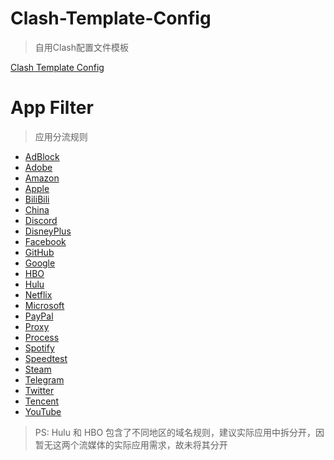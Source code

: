 # Clash-Template-Config
> 自用Clash配置文件模板

[Clash Template Config](https://cdn.jsdelivr.net/gh/yeehonglee/Clash-Template-Config@master/Clash-Template-Config.yml)

# App Filter
> 应用分流规则

+ [AdBlock](https://cdn.jsdelivr.net/gh/yeehonglee/Clash-Template-Config@master/Filter/AdBlock.yaml)
+ [Adobe](https://cdn.jsdelivr.net/gh/yeehonglee/Clash-Template-Config@master/Filter/Adobe.yaml)
+ [Amazon](https://cdn.jsdelivr.net/gh/yeehonglee/Clash-Template-Config@master/Filter/Amazon.yaml)
+ [Apple](https://cdn.jsdelivr.net/gh/yeehonglee/Clash-Template-Config@master/Filter/Apple.yaml)
+ [BiliBili](https://cdn.jsdelivr.net/gh/yeehonglee/Clash-Template-Config@master/Filter/Bilibili.yaml)
+ [China](https://cdn.jsdelivr.net/gh/yeehonglee/Clash-Template-Config@master/Filter/China.yaml)
+ [Discord](https://cdn.jsdelivr.net/gh/yeehonglee/Clash-Template-Config@master/Filter/Discord.yaml)
+ [DisneyPlus](https://cdn.jsdelivr.net/gh/yeehonglee/Clash-Template-Config@master/Filter/DisneyPlus.yaml)
+ [Facebook](https://cdn.jsdelivr.net/gh/yeehonglee/Clash-Template-Config@master/Filter/Facebook.yaml)
+ [GitHub](https://cdn.jsdelivr.net/gh/yeehonglee/Clash-Template-Config@master/Filter/GitHub.yaml)
+ [Google](https://cdn.jsdelivr.net/gh/yeehonglee/Clash-Template-Config@master/Filter/Google.yaml)
+ [HBO](https://cdn.jsdelivr.net/gh/yeehonglee/Clash-Template-Config@master/Filter/HBO.yaml)
+ [Hulu](https://cdn.jsdelivr.net/gh/yeehonglee/Clash-Template-Config@master/Filter/Hulu.yaml)
+ [Netflix](https://cdn.jsdelivr.net/gh/yeehonglee/Clash-Template-Config@master/Filter/Netflix.yaml)
+ [Microsoft](https://cdn.jsdelivr.net/gh/yeehonglee/Clash-Template-Config@master/Filter/Microsoft.yaml)
+ [PayPal](https://cdn.jsdelivr.net/gh/yeehonglee/Clash-Template-Config@master/Filter/PayPal.yaml)
+ [Proxy](https://cdn.jsdelivr.net/gh/yeehonglee/Clash-Template-Config@master/Filter/Proxy.yaml)
+ [Process](https://cdn.jsdelivr.net/gh/yeehonglee/Clash-Template-Config@master/Filter/ProcessFilter.yaml)
+ [Spotify](https://cdn.jsdelivr.net/gh/yeehonglee/Clash-Template-Config@master/Filter/Spotify.yaml)
+ [Speedtest](https://cdn.jsdelivr.net/gh/yeehonglee/Clash-Template-Config@master/Filter/Speedtest.yaml)
+ [Steam](https://cdn.jsdelivr.net/gh/yeehonglee/Clash-Template-Config@master/Filter/Steam.yaml)
+ [Telegram](https://cdn.jsdelivr.net/gh/yeehonglee/Clash-Template-Config@master/Filter/Telegram.yaml)
+ [Twitter](https://cdn.jsdelivr.net/gh/yeehonglee/Clash-Template-Config@master/Filter/Twitter.yaml)
+ [Tencent](https://cdn.jsdelivr.net/gh/yeehonglee/Clash-Template-Config@master/Filter/Tencent.yaml)
+ [YouTube](https://cdn.jsdelivr.net/gh/yeehonglee/Clash-Template-Config@master/Filter/YouTube.yaml)

> PS: Hulu 和 HBO 包含了不同地区的域名规则，建议实际应用中拆分开，因暂无这两个流媒体的实际应用需求，故未将其分开
